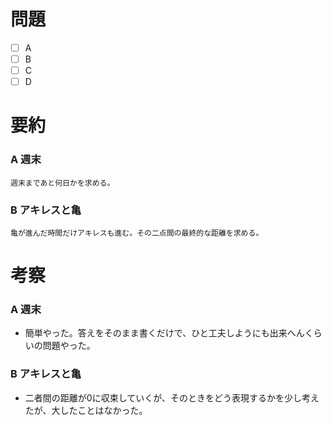 # 問題
* [ ] A
* [ ] B
* [ ] C
* [ ] D

# 要約
### A 週末
```text
週末まであと何日かを求める。
```

### B アキレスと亀
```text
亀が進んだ時間だけアキレスも進む。その二点間の最終的な距離を求める。
```

# 考察
### A 週末
- 簡単やった。答えをそのまま書くだけで、ひと工夫しようにも出来へんくらいの問題やった。

### B アキレスと亀
- 二者間の距離が0に収束していくが、そのときをどう表現するかを少し考えたが、大したことはなかった。
